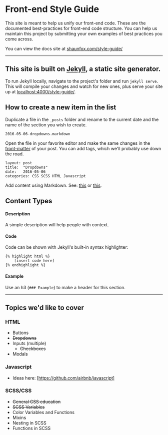 # Front-end Style Guide

This site is meant to help us unify our front-end code. These are the documented best-practices for front-end code structure. You can help us maintain this project by submitting your own examples of best practices you come across.

You can view the docs site at [shaunfox.com/style-guide/](http://shaunfox.com/style-guide/)

---

## This site is built on [Jekyll](https://jekyllrb.com/), a static site generator.

To run Jekyll locally, navigate to the project's folder and run `jekyll serve`. This will compile your changes and watch for new ones, plus serve your site up at [localhost:4000/style-guide/](http://localhost:4000/style-guide/).

## How to create a new item in the list

Duplicate a file in the `_posts` folder and rename to the current date and the name of the section you wish to create.

	2016-05-06-dropdowns.markdown

Open the file in your favorite editor and make the same changes in the [front-matter](https://jekyllrb.com/docs/frontmatter/) of your post. You can add tags, which we'll probably use down the road.

	layout: post
	title:  "Dropdowns"
	date:   2016-05-06
	categories: CSS SCSS HTML Javascript

Add content using Markdown. See: [this](https://daringfireball.net/projects/markdown/syntax) or [this](https://github.com/adam-p/markdown-here/wiki/Markdown-Cheatsheet).

## Content Types

#### Description

A simple description will help people with context.

#### Code

Code can be shown with Jekyll's built-in syntax highlighter:

	{% highlight html %}
		[insert code here]
	{% endhighlight %}

#### Example

Use an h3 (`### Example`) to make a header for this section.

---

## Topics we'd like to cover

### HTML

- Buttons
- ~~Dropdowns~~
- Inputs (multiple)
	- ~~Checkboxes~~
- Modals

### Javascript

- Ideas here: [https://github.com/airbnb/javascript]

### SCSS/CSS

- ~~General CSS education~~
- ~~SCSS Variables~~
- Color Variables and Functions
- Mixins
- Nesting in SCSS
- Functions in SCSS
